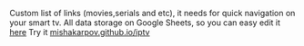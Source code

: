 Custom list of links (movies,serials and etc), it needs for quick navigation on your smart tv. All data storage on Google Sheets, so you can easy edit it [here](https://docs.google.com/spreadsheets/d/1eRCT45dFEzXur1_ztYR7gaGwzGeYdM1N71qmrOjPEWk/edit?usp=sharing)
Try it [mishakarpov.github.io/iptv](https://mishakarpov.github.io/iptv)
